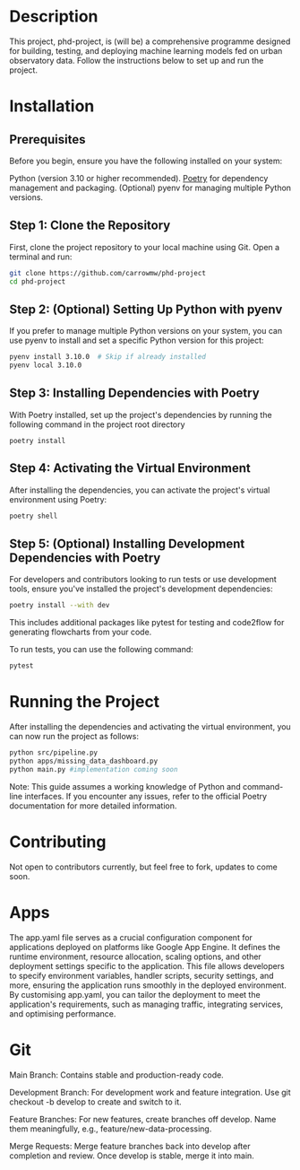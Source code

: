 # Description
This project, phd-project, is (will be) a comprehensive programme designed for building, testing, and deploying machine learning models fed on urban observatory data. Follow the instructions below to set up and run the project.

# Installation

## Prerequisites
Before you begin, ensure you have the following installed on your system:

Python (version 3.10 or higher recommended).
[Poetry](https://python-poetry.org/docs/) for dependency management and packaging.
(Optional) pyenv for managing multiple Python versions.

## Step 1: Clone the Repository
First, clone the project repository to your local machine using Git. Open a terminal and run:

```sh
git clone https://github.com/carrowmw/phd-project
cd phd-project
```

## Step 2: (Optional) Setting Up Python with pyenv
If you prefer to manage multiple Python versions on your system, you can use pyenv to install and set a specific Python version for this project:

```sh
pyenv install 3.10.0  # Skip if already installed
pyenv local 3.10.0
```

## Step 3: Installing Dependencies with Poetry
With Poetry installed, set up the project's dependencies by running the following command in the project root directory

```
poetry install
```

## Step 4: Activating the Virtual Environment
After installing the dependencies, you can activate the project's virtual environment using Poetry:

```sh
poetry shell
```

## Step 5: (Optional) Installing Development Dependencies with Poetry
For developers and contributors looking to run tests or use development tools, ensure you've installed the project's development dependencies:

```sh
poetry install --with dev
```

This includes additional packages like pytest for testing and code2flow for generating flowcharts from your code.

To run tests, you can use the following command:

```sh
pytest
```

# Running the Project
After installing the dependencies and activating the virtual environment, you can now run the project as follows:


```sh
python src/pipeline.py
python apps/missing_data_dashboard.py
python main.py #implementation coming soon
```

Note: This guide assumes a working knowledge of Python and command-line interfaces. If you encounter any issues, refer to the official Poetry documentation for more detailed information.

# Contributing
Not open to contributors currently, but feel free to fork, updates to come soon.

# Apps
The app.yaml file serves as a crucial configuration component for applications deployed on platforms like Google App Engine. It defines the runtime environment, resource allocation, scaling options, and other deployment settings specific to the application. This file allows developers to specify environment variables, handler scripts, security settings, and more, ensuring the application runs smoothly in the deployed environment. By customising app.yaml, you can tailor the deployment to meet the application's requirements, such as managing traffic, integrating services, and optimising performance.


# Git
Main Branch: Contains stable and production-ready code.

Development Branch: For development work and feature integration. Use git checkout -b develop to create and switch to it.

Feature Branches: For new features, create branches off develop. Name them meaningfully, e.g., feature/new-data-processing.

Merge Requests: Merge feature branches back into develop after completion and review. Once develop is stable, merge it into main.